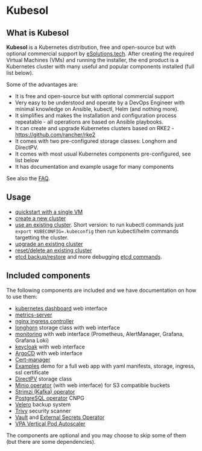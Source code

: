 # Kubesol

## What is Kubesol

**Kubesol** is a Kubernetes distribution, free and open-source but with optional commercial support by [eSolutions.tech](https://www.esolutions.tech/kubesol). After creating the required Virtual Machines (VMs) and running the installer, the end product is a Kubernetes cluster with many useful and popular components installed (full list below).

Some of the advantages are:
- It is free and open-source but with optional commercial support
- Very easy to be understood and operate by a DevOps Engineer with minimal knowledge on Ansible, kubectl, Helm (and nothing more).
- It simplifies and makes the installation and configuration process repeatable - all operations are based on Ansible playbooks.
- It can create and upgrade Kubernetes clusters based on RKE2 - https://github.com/rancher/rke2
- It comes with two pre-configured storage classes: Longhorn and DirectPV.
- It comes with most usual Kubernetes components pre-configured, see list below
- It has documentation and example usage for many components

See also the [FAQ](FAQ.md).

## Usage

- [quickstart with a single VM](cluster/Quickstart.md)
- [create a new cluster](cluster/create-new-cluster.md)
- [use an existing cluster](cluster/use-existing-cluster.md). Short version: to run kubectl commands just `export KUBECONFIG=.kubeconfig` then run kubectl/helm commands targetting the cluster.
- [upgrade an existing cluster](cluster/upgrade-cluster.md)
- [reset/delete an existing cluster](cluster/reset-cluster.md)
- [etcd backup/restore](cluster/etcd-backup-restore.md) and more debugging [etcd commands](cluster/etcd-commands.md).

## Included components

The following components are included and we have documentation on how to use them:

- [kubernetes dashboard](components/kubernetes-dashboard.md) web interface
- [metrics-server](components/kubernetes-metrics-server.md)
- [nginx ingress controller](components/nginx-ingress-controller.yaml)
- [longhorn](components/longhorn.md) storage class with web interface
- [monitoring](components/monitoring.md) with web interface (Prometheus, AlertManager, Grafana, Grafana Loki)
- [keycloak](components/keycloak.md) with web interface
- [ArgoCD](components/argocd.md) with web interface
- [Cert-manager](components/cert-manager.md)
- [Examples](components/examples.md) demo for a full web app with yaml manifests, storage, ingress, ssl certificate
- [DirectPV](components/directpv.md) storage class
- [Minio operator](components/minio.md) (with web interface) for S3 compatible buckets
- [Strimzi (Kafka) operator](components/strimzi-kafka.md)
- [PostgreSQL operator](components/postgres-cnpg.md) CNPG
- [Velero](components/velero.md) backup system
- [Trivy](components/trivy.md) security scanner
- [Vault](components/vault.md) and [External Secrets Operator](components/external-secrets.md)
- [VPA Vertical Pod Autoscaler](components/vpa.md)


The components are optional and you may choose to skip some of them (but there are some dependencies).


